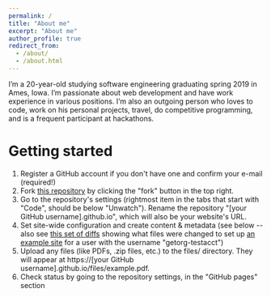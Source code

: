 ```yaml
---
permalink: /
title: "About me"
excerpt: "About me"
author_profile: true
redirect_from:
  - /about/
  - /about.html
---
```


I’m a 20-year-old studying software engineering graduating spring 2019 in Ames, Iowa. I’m passionate about web development and have work experience in various positions. I’m also an outgoing person who loves to code, work on his personal projects, travel, do competitive programming, and is a frequent participant at hackathons.

Getting started
======
1. Register a GitHub account if you don't have one and confirm your e-mail (required!)
1. Fork [this repository](https://github.com/academicpages/academicpages.github.io) by clicking the "fork" button in the top right.
1. Go to the repository's settings (rightmost item in the tabs that start with "Code", should be below "Unwatch"). Rename the repository "[your GitHub username].github.io", which will also be your website's URL.
1. Set site-wide configuration and create content & metadata (see below -- also see [this set of diffs](http://archive.is/3TPas) showing what files were changed to set up [an example site](https://getorg-testacct.github.io) for a user with the username "getorg-testacct")
1. Upload any files (like PDFs, .zip files, etc.) to the files/ directory. They will appear at https://[your GitHub username].github.io/files/example.pdf.  
1. Check status by going to the repository settings, in the "GitHub pages" section
